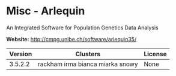# Misc - Arlequin

An Integrated Software for Population Genetics Data Analysis



**Website:** <http://cmpg.unibe.ch/software/arlequin35/>

| Version | Clusters | License |
| ------- | -------- | ------- |
| 3.5.2.2 | rackham irma bianca miarka snowy | None |
